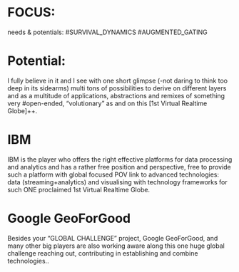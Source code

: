 


# FOCUS:
needs & potentials: #SURVIVAL_DYNAMICS #AUGMENTED_GATING

# Potential:
I fully believe in it and I see with one short glimpse (-not daring to think too deep in its sidearms) multi tons of possibilities to derive on different layers and as a multitude of applications, abstractions and remixes of something very #open-ended, “volutionary” as and on this [1st Virtual Realtime Globe]++.


# IBM

IBM is the player who offers the right effective platforms for data processing and analytics and has a rather free position and perspective, free to provide such a platform with global focused POV link to advanced technologies: data (streaming+analytics) and visualising with technology frameworks for such ONE proclaimed
1st Virtual Realtime Globe.

# Google GeoForGood
Besides your “GLOBAL CHALLENGE” project, Google GeoForGood, and many other big players are also working aware along this one huge global challenge reaching out, contributing in establishing and combine technologies..
